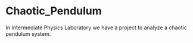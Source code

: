 # Chaotic_Pendulum
In Intermediate Physics Laboratory we have a project to analyze a chaotic pendulum system.
